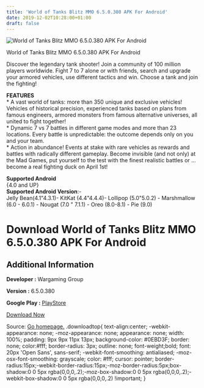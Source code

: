 ```yaml
---
title: 'World of Tanks Blitz MMO 6.5.0.380 APK For Android'
date: 2019-12-02T10:28:00+01:00
draft: false
---
```


![World of Tanks Blitz MMO 6.5.0.380 APK For Android](https://i0.wp.com/apkhome.net/wp-content/uploads/2019/12/World-of-Tanks-Blitz-MMO.png "World of Tanks Blitz MMO 6.5.0.380 APK For Android")

  

World of Tanks Blitz MMO 6.5.0.380 APK For Android

Discover the legendary tank shooter! Join a community of 100 million players worldwide. Fight 7 to 7 alone or with friends, search and upgrade your armored vehicles, use different tactics and win. Choose a tank and join the fighting!

**FEATURES**  
\* A vast world of tanks: more than 350 unique and exclusive vehicles! Vehicles of historical precision, experienced tanks based on plans from famous engineers, armored monsters from famous alternative universes, all united to fight together!  
\* Dynamic 7 vs 7 battles in different game modes and more than 23 locations. Every battle is unpredictable: the outcome depends only on you and your team.  
\* Action in abundance! Events at stake with rare vehicles as rewards and battles with radically different gameplay. Become invisible (and not only) at the Mad Games, put yourself to the test with the finest realistic battles or ... become a real fighting duck on April 1st!

**Supported Android**  
{4.0 and UP}  
**Supported Android Version**:-  
Jelly Bean(4.1"4.3.1)- KitKat (4.4"4.4.4)- Lollipop (5.0"5.0.2) - Marshmallow (6.0 - 6.0.1) - Nougat (7.0 " 7.1.1) - Oreo (8.0-8.1) - Pie (9.0)

Download World of Tanks Blitz MMO 6.5.0.380 APK For Android
===========================================================

Additional Information
----------------------

**Developer :** Wargaming Group

**Version :** 6.5.0.380

**Google Play :** [PlayStore](https://play.google.com/store/apps/details?id=net.wargaming.wot.blitz)

  

[Download Now](https://store4app.co/post/world-of-tanks-blitz-mmo-6-5-0-380-apk-for-android_1575214956)

  
Source: [Go homepage.](https://store4app.co/post/world-of-tanks-blitz-mmo-6-5-0-380-apk-for-android_1575214956) .downloadtop{ text-align:center; -webkit-appearance: none; -moz-appearance: none; appearance: none; width: 100%; padding: 9px 9px 11px 13px; background-color: #0EBD3F; border: none; color:#fff; border-radius: 3px; outline: none; font-weight;bold; font: 20px 'Open Sans', sans-serif; -webkit-font-smoothing: antialiased; -moz-osx-font-smoothing: grayscale; color: #fff; cursor: pointer; border-radius:15px;-webkit-border-radius:15px;-moz-border-radius:5px;box-shadow:0 0 5px rgba(0,0,0,.2);-moz-box-shadow:0 0 5px rgba(0,0,0,.2);-webkit-box-shadow:0 0 5px rgba(0,0,0,.2) !important; }